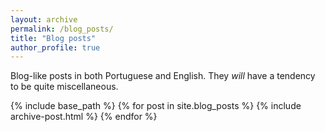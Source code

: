```yaml
---
layout: archive
permalink: /blog_posts/
title: "Blog posts"
author_profile: true
---
```


Blog-like posts in both Portuguese and English. They *will* have a tendency to be quite miscellaneous.

{% include base_path %}
{% for post in site.blog_posts %}
  {% include archive-post.html %}
{% endfor %}
